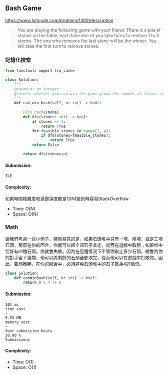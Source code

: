 ## Bash Game
https://www.lintcode.com/problem/1300/description
>You are playing the following game with your friend: There is a pile of stones on the table, each time one of you take turns to remove 1 to 3 stones. The one who removes the last stone will be the winner. You will take the first turn to remove stones.

### 記憶化搜索
```python
from functools import lru_cache

class Solution:
    """
    @param n: an integer
    @return: whether you can win the game given the number of stones in the heap
    """
    def can_win_bash(self, n: int) -> bool:
        
        @lru_cache(None)
        def dfs(stones: int) -> bool:
            if stones <= 3:
                return True
            for feasible_stones in range(1, 4):
                if dfs(stones+feasible_stones):
                    return True
            return False

        return dfs(stones=n)
```
#### Submission:
```
TLE
```
#### Complexity:
如果時間複雜度和遞歸深度都是O(N)級別時容易StackOverflow
- Time: O(N)
- Space: O(N)

### Math
讓我們考慮一些小例子。顯而易見的是，如果石頭堆中只有一塊、兩塊、或是三塊石頭，那麼在你的回合，你就可以把全部石子拿走，從而在遊戲中取勝；如果堆中恰好有四塊石頭，你就會失敗。因為在這種情況下不管你取走多少石頭，總會為你的對手留下幾塊，他可以將剩餘的石頭全部取完，從而他可以在遊戲中打敗你。因此，要想獲勝，在你的回合中，必須避免石頭堆中的石子數為4的情況。
```python
class Solution:
    def canWinBash(self, n: int) -> bool:
        return n % 4 != 0
```
#### Submission:
```
101 ms
time cost
·
5.93 MB
memory cost
·
Your submission beats
30.00 %
Submissions
```
#### Complexity:
- Time: O(1)
- Space: O(1)
